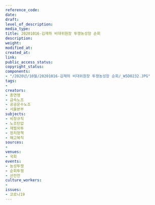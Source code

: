 ```yaml
---
reference_code: 
date: 
draft: 
level_of_description: 
media_type: 
title: 20201016-김재하 비대위원장 투쟁농성장 순회
description: 
weight: 
modified_at: 
created_at: 
link: 
public_access_status: 
copyright_status: 
components:
- "/2020년/10월/20201016-김재하 비대위원장 투쟁농성장 순회/_W5D0232.JPG"
tags:
- 
creators:
- 총연맹
- 금속노조
- 공공운수노조
- 서울본부
subjects:
- 비정규직
- 노조탄압
- 재벌외투
- 정치정책
- 해고복직
sources:
- 
venues:
- 국회
events:
- 농성투쟁
- 순회투쟁
- 선전전
culture_workers:
- 
issues:
- 코로나19
---
```


